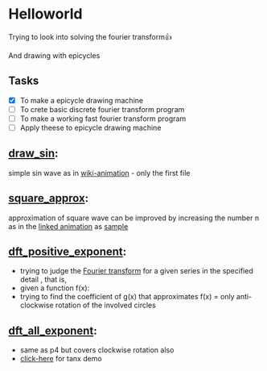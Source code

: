 # Helloworld
Trying to look into solving the fourier transform:+1:

And drawing with epicycles
## Tasks

* [x] To make a epicycle drawing machine
* [ ] To crete basic discrete fourier transform program 
* [ ] To make a working fast fourier transform program
* [ ] Apply theese to epicycle drawing machine

## [draw_sin](p1.py): 
simple sin wave as in [wiki-animation](https://upload.wikimedia.org/wikipedia/commons/1/1a/Fourier_series_square_wave_circles_animation.gif) - only the first file

<!---
in memory of p2.py
-->

## [square_approx](p3.py):
approximation of square wave can be improved by increasing the number n as in the [linked animation](https://upload.wikimedia.org/wikipedia/commons/1/1a/Fourier_series_square_wave_circles_animation.gif)
as [sample](https://drive.google.com/open?id=11qcHuTTWHL-v26pPUP74XNj3lrsXJoov)

## [dft_positive_exponent](p4.py): 
* trying to judge the [Fourier transform](https://www.youtube.com/watch?v=spUNpyF58BY) for a given series in the specified detail , that is, 
* given a function f(x):  
* trying to find the coefficient of g(x) that approximates f(x) = only anti-clockwise rotation of the involved circles

## [dft_all_exponent](p5.py):
* same as p4 but covers clockwise rotation also
* [click-here](https://drive.google.com/open?id=1kL9WYyZyflGb1526HtNgoauKkkag60YK) for tanx demo
